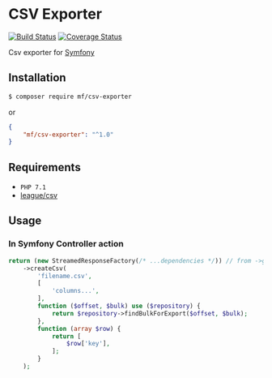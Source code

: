 CSV Exporter
============

[![Build Status](https://travis-ci.org/MortalFlesh/csv-exporter.svg?branch=master)](https://travis-ci.org/MortalFlesh/csv-exporter)
[![Coverage Status](https://coveralls.io/repos/github/MortalFlesh/csv-exporter/badge.svg?branch=master)](https://coveralls.io/github/MortalFlesh/csv-exporter?branch=master)

Csv exporter for [Symfony](https://github.com/symfony/symfony)

## Installation
```bash
$ composer require mf/csv-exporter
```
or
```json
{
    "mf/csv-exporter": "^1.0"
}
```

## Requirements
- `PHP 7.1`
- [league/csv](https://github.com/thephpleague/csv)

## Usage

### In Symfony Controller action
```php
return (new StreamedResponseFactory(/* ...dependencies */)) // from ->get('service')
    ->createCsv(
        'filename.csv',
        [
            'columns...',
        ],
        function ($offset, $bulk) use ($repository) {
            return $repository->findBulkForExport($offset, $bulk);
        },
        function (array $row) {
            return [
                $row['key'],
            ];
        }
    );
```
